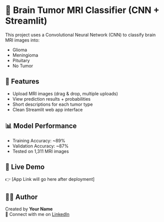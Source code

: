 # 🧠 Brain Tumor MRI Classifier (CNN + Streamlit)

This project uses a Convolutional Neural Network (CNN) to classify brain MRI images into:
- Glioma
- Meningioma
- Pituitary
- No Tumor

## 🚀 Features
- Upload MRI images (drag & drop, multiple uploads)
- View prediction results + probabilities
- Short descriptions for each tumor type
- Clean Streamlit web app interface

## 📊 Model Performance
- Training Accuracy: ~89%
- Validation Accuracy: ~87%
- Tested on 1,311 MRI images

## 🔗 Live Demo
👉 [App Link will go here after deployment]

## 👨‍💻 Author
Created by **Your Name**  
📍 Connect with me on [LinkedIn](https://linkedin.com/in/yourprofile)
